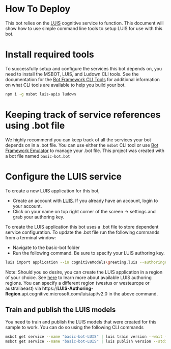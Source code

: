 # How To Deploy
This bot relies on the [LUIS][1] cognitive service to function. This document will show how to use simple command line tools to setup LUIS for use with this bot.

# Install required tools
To successfully setup and configure the services this bot depends on, you need to install the MSBOT, LUIS, and Ludown CLI tools.  See the documentation for the [Bot Framework CLI Tools][5] for additional information on what CLI tools are available to help you build your bot.

```bash
npm i -g msbot luis-apis ludown
```

# Keeping track of service references using .bot file
We highly recommend you can keep track of all the services your bot depends on in a .bot file. You can use either the `msbot` CLI tool or use [Bot Framework Emulator][7] to manage your .bot file.  This project was created with a bot file named `basic-bot.bot`

# Configure the LUIS service
To create a new LUIS application for this bot,
- Create an account with [LUIS][1]. If you already have an account, login to your account.
- Click on your name on top right corner of the screen -> settings and grab your authoring key.

To create the LUIS application this bot uses a .bot file to store dependent service configuration.  To update the .bot file run the following commands from a terminal window:
- Navigate to the basic-bot folder
- Run the following command.  Be sure to specify your LUIS authoring key.
```bash
luis import application --in cognitiveModels\greeting.luis --authoringKey <YOUR-LUIS-AUTHORING-KEY> --endpointBasePath https://westus.api.cognitive.microsoft.com/luis/api/v2.0 --msbot | msbot connect luis --stdin --name basic-bot-LUIS
```

Note: Should you so desire, you can create the LUIS application in a region of your choice. See [here][2] to learn more about available LUIS authoring regions. You can specify a different region (westus or westeurope or australiaeast) via https://**LUIS-Authoring-Region**.api.cognitive.microsoft.com/luis/api/v2.0 in the above command.

## Train and publish the LUIS models
You need to train and publish the LUIS models that were created for this sample to work. You can do so using the following CLI commands

```bash
msbot get service --name "basic-bot-LUIS" | luis train version --wait --stdin
msbot get service --name "basic-bot-LUIS" | luis publish version --stdin
```

[1]: https://www.luis.ai
[2]: https://docs.microsoft.com/en-us/azure/bot-service/bot-service-concept-intelligence
[3]: https://portal.azure.com
[4]: https://azure.microsoft.com/en-us/get-started/
[5]: https://github.com/microsoft/botbuilder-tools
[6]: https://dev.botframework.com
[7]: https://www.github.com/microsoft/botframework-emulator
